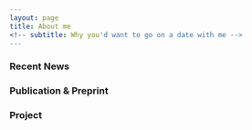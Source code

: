 ```yaml
---
layout: page
title: About me
<!-- subtitle: Why you'd want to go on a date with me -->
---
```


### Recent News

### Publication & Preprint

### Project

